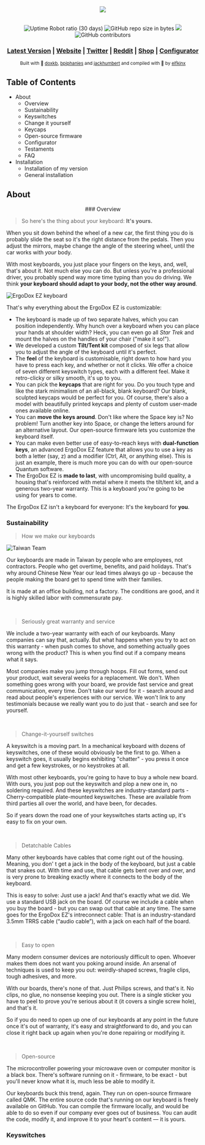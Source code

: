 <div align="center">
  <img src="https://i.gyazo.com/c16926425ba0d8e454c95c16e94c9818.png"/>
</div>
&nbsp;
&nbsp;
<div align="center">

![Uptime Robot ratio (30 days)](https://img.shields.io/uptimerobot/ratio/m782080821-e4f43c6ecab13524d299c154.svg?logo=cloudflare&logoColor=white&style=for-the-badge)  ![GitHub repo size in bytes](https://img.shields.io/github/repo-size/elfkinx/ergodox.svg?color=brightgreen&logo=github&style=for-the-badge) <a href="#patched-fonts" title=""><img src="https://raw.githubusercontent.com/wiki/ryanoasis/nerd-fonts/images/faux-shield-badge-os-logos.svg?sanitize=true"></a> <img alt="GitHub contributors" src="https://img.shields.io/github/contributors/benblazak/ergodox-firmware.svg?logo=github&style=for-the-badge">

### [Latest Version](https://configure.ergodox-ez.com/layouts/KBOw/latest/0) | [Website](https://ergodox-ez.com/) | [Twitter](https://twitter.com/ergodoxez) | [Reddit](https://www.reddit.com/r/ergodox/) | [Shop](https://ergodox-ez.com/pages/customize) | [Configurator](https://configure.ergodox-ez.com/layouts/default/latest/0)

<sub>Built with 💙 [doxkb](https://github.com/doxkb), [bpiphanies](http://bathroomepiphanies.com/) and [jackhumbert](https://github.com/jackhumbert) and compiled with 💙 by [elfkinx](https://github.com/elfkinx)
</div>

## Table of Contents

*   About
    *   Overview
    *   Sustainability
    *   Keyswitches
    *   Change it yourself
    *   Keycaps
    *   Open-source firmware
    *   Configurator
    *   Testaments
    *   FAQ
*   Installation
    *   Installation of my version
    *   General installation

## About

<div align="center">
### Overview
</div>

>So here's the thing about your keyboard: **It's yours.**

When you sit down behind the wheel of a new car, the first thing you do is probably slide the seat so it's the right distance from the pedals. Then you adjust the mirrors, maybe change the angle of the steering wheel, until the car works with _your_ body.

With most keyboards, you just place your fingers on the keys, and, well, that's about it. Not much else you can do. But unless you're a professional driver, you probably spend way more time typing than you do driving. We think **your keyboard should adapt to your body, not the other way around**.

![ErgoDox EZ keyboard](https://cdn.shopify.com/s/files/1/1152/3264/files/ergodox-wings-white-eee_bg-cropped.png?4841731470641646283)

That's why everything about the ErgoDox EZ is customizable:

*   The keyboard is made up of two separate halves, which you can position independently. Why hunch over a keyboard when you can place your hands at shoulder width? Heck, you can even go all _Star Trek_ and mount the halves on the handles of your chair ("make it so!").
*   We developed a custom **Tilt/Tent kit** composed of six legs that allow you to adjust the angle of the keyboard until it's perfect.
*   The **feel** of the keyboard is customisable, right down to how hard you have to press each key, and whether or not it clicks. We offer a choice of seven different keyswitch types, each with a different feel. Make it retro-clicky or silky smooth, it's up to you.
*   You can pick the **keycaps** that are right for you. Do you touch type and like the stark minimalism of an all-black, blank keyboard? Our blank, sculpted keycaps would be perfect for you. Of course, there's also a model with beautifully printed keycaps and plenty of custom user-made ones available online.
*   You can **move the keys around**. Don't like where the Space key is? No problem! Turn another key into Space, or change the letters around for an alternative layout. Our open-source firmware lets you customize the keyboard itself.
*   You can make even better use of easy-to-reach keys with **dual-function keys**, an advanced ErgoDox EZ feature that allows you to use a key as both a letter (say, z) and a modifier (Ctrl, Alt, or anything else). This is just an example, there is much more you can do with our open-source Quantum software.
*   The ErgoDox EZ is **made to last**, with uncompromising build quality, a housing that's reinforced with metal where it meets the tilt/tent kit, and a generous two-year warranty. This is a keyboard you're going to be using for years to come.

The ErgoDox EZ isn't a keyboard for everyone: It's the keyboard for **you**.

### Sustainability

> How we make our keyboards

![Taiwan Team](https://cdn.shopify.com/s/files/1/1152/3264/t/25/assets/neat-taiwan-team.jpg?17225678919898917123)

Our keyboards are made in Taiwan by people who are employees, not contractors. People who get overtime, benefits, and paid holidays. That's why around Chinese New Year our lead times always go up - because the people making the board get to spend time with their families.

It is made at an office building, not a factory. The conditions are good, and it is highly skilled labor with commensurate pay.

&nbsp;
> Seriously great warranty and service

We include a two-year warranty with each of our keyboards. Many companies can say that, actually. But what happens when you try to act on this warranty - when push comes to shove, and something actually goes wrong with the product? This is when you find out if a company means what it says.

Most companies make you jump through hoops. Fill out forms, send out your product, wait several weeks for a replacement. We don't. When something goes wrong with your board, we provide fast service and great communication, every time. Don't take our word for it - search around and read about people's experiences with our service. We won't link to any testimonials because we really want you to do just that - search and see for yourself.

&nbsp;
> Change-it-yourself switches

A keyswitch is a moving part. In a mechanical keyboard with dozens of keyswitches, one of these would obviously be the first to go. When a keyswitch goes, it usually begins exhibiting "chatter" - you press it once and get a few keystrokes, or no keystrokes at all.

With most other keyboards, you're going to have to buy a whole new board. With ours, you just pop out the keyswitch and plop a new one in, no soldering required. And these keyswitches are industry-standard parts - Cherry-compatible plate-mounted keyswitches. These are available from third parties all over the world, and have been, for decades.

So if years down the road one of your keyswitches starts acting up, it's easy to fix on your own.

&nbsp;
> Detatchable Cables

Many other keyboards have cables that come right out of the housing. Meaning, you don' t get a jack in the body of the keyboard, but just a cable that snakes out. With time and use, that cable gets bent over and over, and is very prone to breaking exactly where it connects to the body of the keyboard.

This is easy to solve: Just use a jack! And that's exactly what we did. We use a standard USB jack on the board. Of course we include a cable when you buy the board - but you can swap out that cable at any time. The same goes for the ErgoDox EZ's intreconnect cable: That is an industry-standard 3.5mm TRRS cable (“audio cable”), with a jack on each half of the board.

&nbsp;
> Easy to open

Many modern consumer devices are notoriously difficult to open. Whoever makes them does not want you poking around inside. An arsenal of techniques is used to keep you out: weirdly-shaped screws, fragile clips, tough adhesives, and more.

With our boards, there's none of that. Just Philips screws, and that's it. No clips, no glue, no nonsense keeping you out. There is a single sticker you have to peel to prove you're serious about it (it covers a single screw hole), and that's it.

So if you do need to open up one of our keyboards at any point in the future once it's out of warranty, it's easy and straightforward to do, and you can close it right back up again when you're done repairing or modifying it.

&nbsp;
> Open-source

The microcontroller powering your microwave oven or computer monitor is a black box. There's software running on it - firmware, to be exact - but you'll never know what it is, much less be able to modify it.

Our keyboards buck this trend, again. They run on open-source firmware called QMK. The entire source code that's running on our keyboard is freely available on GitHub. You can compile the firmware locally, and would be able to do so even if our company ever goes out of business. You can audit the code, modify it, and improve it to your heart's content — it is yours.

### Keyswitches

